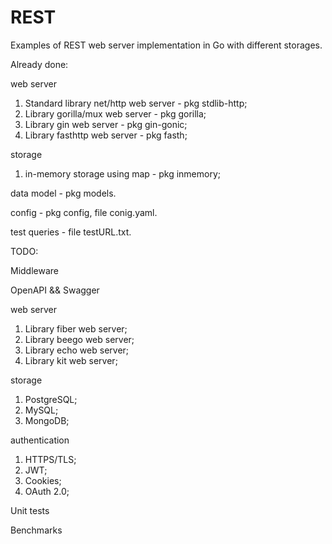 # REST
Examples of REST web server implementation in Go with different storages.

Already done:

web server
1. Standard library net/http web server - pkg stdlib-http;
2. Library gorilla/mux web server - pkg gorilla;
3. Library gin web server - pkg gin-gonic;
4. Library fasthttp web server - pkg fasth;

storage
1. in-memory storage using map - pkg inmemory;

data model - pkg models. 

config - pkg config, file conig.yaml. 

test queries - file testURL.txt.

TODO:

Middleware

OpenAPI && Swagger

web server
1. Library fiber web server;
2. Library beego web server;
3. Library echo web server;
4. Library kit web server;

storage
1. PostgreSQL;
2. MySQL;
3. MongoDB;

authentication
1. HTTPS/TLS;
2. JWT;
3. Cookies;
4. OAuth 2.0;

Unit tests

Benchmarks
